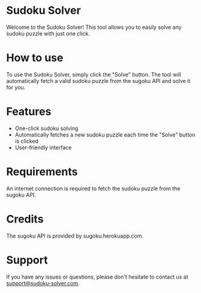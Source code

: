 # Sudoku Solver

Welcome to the Sudoku Solver! This tool allows you to easily solve any sudoku puzzle with just one click.

# How to use

To use the Sudoku Solver, simply click the "Solve" button. The tool will automatically fetch a valid sudoku puzzle from the sugoku API and solve it for you.

# Features

* One-click sudoku solving
* Automatically fetches a new sudoku puzzle each time the "Solve" button is clicked
* User-friendly interface

# Requirements

An internet connection is required to fetch the sudoku puzzle from the sugoku API.

# Credits

The sugoku API is provided by sugoku.herokuapp.com.

# Support

If you have any issues or questions, please don't hesitate to contact us at support@sudoku-solver.com.
